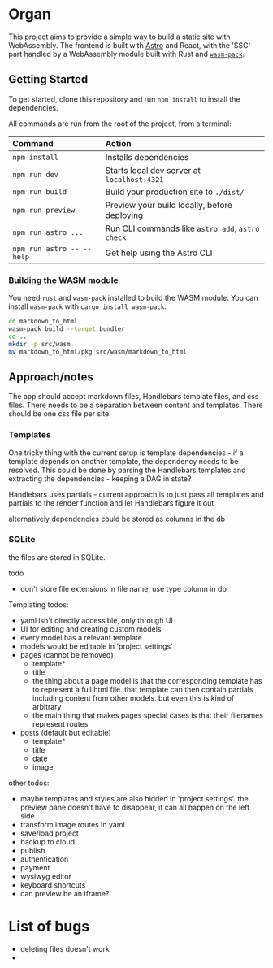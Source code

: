 # Organ

This project aims to provide a simple way to build a static site with WebAssembly. The frontend is built with [Astro](https://astro.build) and React, with the 'SSG' part handled by a WebAssembly module built with Rust and [`wasm-pack`](https://rustwasm.github.io/wasm-pack/).

## Getting Started

To get started, clone this repository and run `npm install` to install the dependencies.

All commands are run from the root of the project, from a terminal:

| Command                   | Action                                           |
| :------------------------ | :----------------------------------------------- |
| `npm install`             | Installs dependencies                            |
| `npm run dev`             | Starts local dev server at `localhost:4321`      |
| `npm run build`           | Build your production site to `./dist/`          |
| `npm run preview`         | Preview your build locally, before deploying     |
| `npm run astro ...`       | Run CLI commands like `astro add`, `astro check` |
| `npm run astro -- --help` | Get help using the Astro CLI                     |

### Building the WASM module

You need `rust` and `wasm-pack` installed to build the WASM module. You can install `wasm-pack` with `cargo install wasm-pack`.

```sh
cd markdown_to_html
wasm-pack build --target bundler
cd ..
mkdir -p src/wasm
mv markdown_to_html/pkg src/wasm/markdown_to_html
```

## Approach/notes

The app should accept markdown files, Handlebars template files, and css files. There needs to be a separation between content and templates. There should be one css file per site.

### Templates

One tricky thing with the current setup is template dependencies - if a template depends on another template, the dependency needs to be resolved. This could be done by parsing the Handlebars templates and extracting the dependencies - keeping a DAG in state?

Handlebars uses partials - current approach is to just pass all templates and partials to the render function and let Handlebars figure it out

alternatively dependencies could be stored as columns in the db

### SQLite

the files are stored in SQLite.

todo

- don't store file extensions in file name, use type column in db

Templating todos:
- yaml isn't directly accessible, only through UI
- UI for editing and creating custom models
- every model has a relevant template
- models would be editable in 'project settings'
- pages (cannot be removed)
  - template*
  - title
  - the thing about a page model is that the corresponding template has to represent a full html file. that template can then contain partials including content from other models. but even this is kind of arbitrary
  - the main thing that makes pages special cases is that their filenames represent routes
- posts (default but editable)
  - template*
  - title
  - date
  - image

other todos:
- maybe templates and styles are also hidden in 'project settings'. the preview pane doesn't have to disappear, it can all happen on the left side
- transform image routes in yaml
- save/load project
- backup to cloud
- publish
- authentication
- payment
- wysiwyg editor
- keyboard shortcuts
- can preview be an iframe?

# List of bugs

- deleting files doesn't work
- 